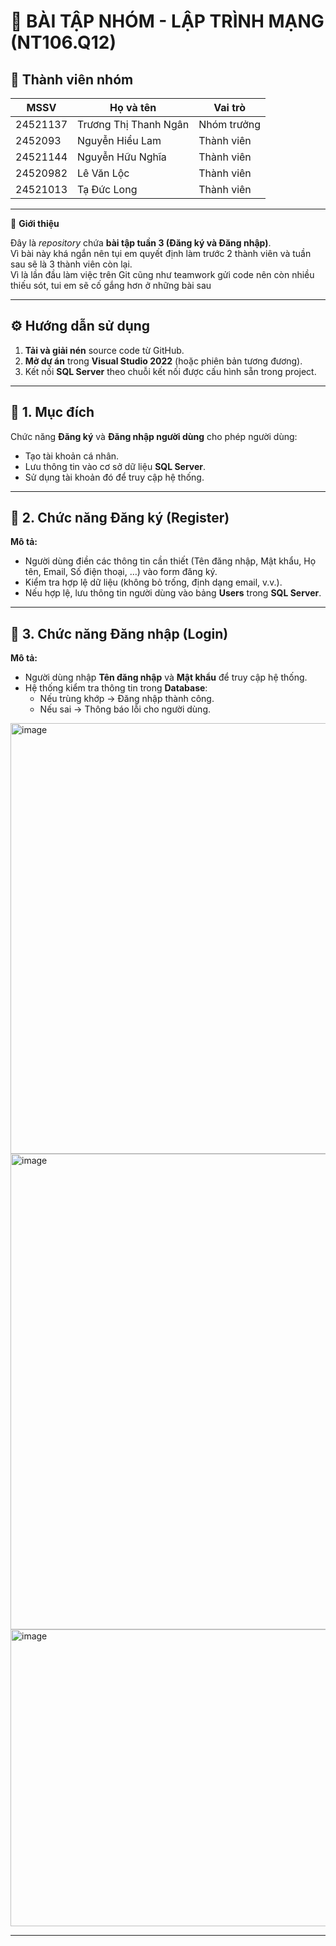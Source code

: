 # 🧩 BÀI TẬP NHÓM - LẬP TRÌNH MẠNG (NT106.Q12)

## 👥 Thành viên nhóm
| MSSV | Họ và tên | Vai trò |
|------|------------|----------|
| 24521137 | Trương Thị Thanh Ngân | Nhóm trưởng |
| 2452093  | Nguyễn Hiểu Lam | Thành viên |
| 24521144 | Nguyễn Hữu Nghĩa | Thành viên |
| 24520982 | Lê Văn Lộc | Thành viên |
| 24521013 | Tạ Đức Long | Thành viên |

---

📄 **Giới thiệu**

Đây là *repository* chứa **bài tập tuần 3 (Đăng ký và Đăng nhập)**.  
Vì bài này khá ngắn nên tụi em quyết định làm trước 2 thành viên và tuần sau sẽ là 3 thành viên còn lại.  
Vì là lần đầu làm việc trên Git cũng như teamwork gửi code nên còn nhiều thiếu sót, tui em sẽ cố gắng hơn ở những bài sau

---

## ⚙️ Hướng dẫn sử dụng

1. **Tải và giải nén** source code từ GitHub.  
2. **Mở dự án** trong **Visual Studio 2022** (hoặc phiên bản tương đương).  
3. Kết nối **SQL Server** theo chuỗi kết nối được cấu hình sẵn trong project.    

---

## 🎯 1. Mục đích

Chức năng **Đăng ký** và **Đăng nhập người dùng** cho phép người dùng:
- Tạo tài khoản cá nhân.  
- Lưu thông tin vào cơ sở dữ liệu **SQL Server**.  
- Sử dụng tài khoản đó để truy cập hệ thống.

---

## 📝 2. Chức năng Đăng ký (Register)

**Mô tả:**
- Người dùng điền các thông tin cần thiết (Tên đăng nhập, Mật khẩu, Họ tên, Email, Số điện thoại, …) vào form đăng ký.  
- Kiểm tra hợp lệ dữ liệu (không bỏ trống, định dạng email, v.v.).  
- Nếu hợp lệ, lưu thông tin người dùng vào bảng **Users** trong **SQL Server**.

---

## 🔐 3. Chức năng Đăng nhập (Login)

**Mô tả:**
- Người dùng nhập **Tên đăng nhập** và **Mật khẩu** để truy cập hệ thống.  
- Hệ thống kiểm tra thông tin trong **Database**:  
  - Nếu trùng khớp → Đăng nhập thành công.  
  - Nếu sai → Thông báo lỗi cho người dùng.

 <img width="738" height="689" alt="image" src="https://github.com/user-attachments/assets/1abc4590-c9fc-4455-8f7f-0ea74b1efe8c" /> <br>
 <img width="545" height="761" alt="image" src="https://github.com/user-attachments/assets/d9e38729-8327-47b0-99dc-625c861837f8" /> <br>
 <img width="692" height="475" alt="image" src="https://github.com/user-attachments/assets/bedef0dc-48a6-4082-bf0b-d9fec9b93e46" /> <br>

 



---





